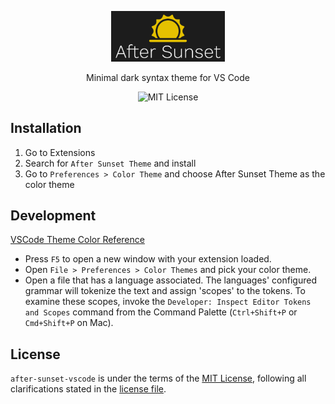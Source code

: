 <p align="center">
    <img src="https://raw.githubusercontent.com/exler/after-sunset-vscode/main/assets/banner.png" width="182">
    <p align="center">Minimal dark syntax theme for VS Code</p>
    <p align="center">
      <img alt="MIT License" src="https://img.shields.io/github/license/exler/after-sunset-vscode?color=yellow">
    </p>
</p>

## Installation

1. Go to Extensions
2. Search for `After Sunset Theme` and install
3. Go to `Preferences > Color Theme` and choose After Sunset Theme as the color theme

## Development

[VSCode Theme Color Reference](https://code.visualstudio.com/api/references/theme-color)

* Press `F5` to open a new window with your extension loaded.
* Open `File > Preferences > Color Themes` and pick your color theme.
* Open a file that has a language associated. The languages' configured grammar will tokenize the text and assign 'scopes' to the tokens. To examine these scopes, invoke the `Developer: Inspect Editor Tokens and Scopes` command from the Command Palette (`Ctrl+Shift+P` or `Cmd+Shift+P` on Mac).

## License

`after-sunset-vscode` is under the terms of the [MIT License](https://www.tldrlegal.com/l/mit), following all clarifications stated in the [license file](LICENSE).
